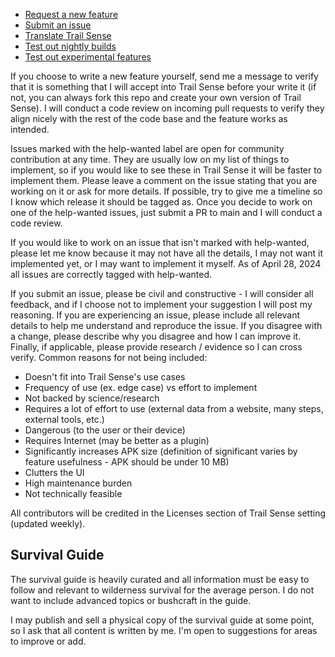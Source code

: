 - [Request a new feature](https://github.com/kylecorry31/Trail-Sense/issues/2590)
- [Submit an issue](https://github.com/kylecorry31/Trail-Sense/issues)
- [Translate Trail Sense](https://github.com/kylecorry31/Trail-Sense/issues/213)
- [Test out nightly builds](https://github.com/kylecorry31/Trail-Sense/discussions/1940)
- [Test out experimental features](https://github.com/kylecorry31/Trail-Sense/discussions/2099)

If you choose to write a new feature yourself, send me a message to verify that it is something that I will accept into Trail Sense before your write it (if not, you can always fork this repo and create your own version of Trail Sense). I will conduct a code review on incoming pull requests to verify they align nicely with the rest of the code base and the feature works as intended.

Issues marked with the help-wanted label are open for community contribution at any time. They are usually low on my list of things to implement, so if you would like to see these in Trail Sense it will be faster to implement them. Please leave a comment on the issue stating that you are working on it or ask for more details. If possible, try to give me a timeline so I know which release it should be tagged as. Once you decide to work on one of the help-wanted issues, just submit a PR to main and I will conduct a code review.

If you would like to work on an issue that isn't marked with help-wanted, please let me know because it may not have all the details, I may not want it implemented yet, or I may want to implement it myself. As of April 28, 2024 all issues are correctly tagged with help-wanted.

If you submit an issue, please be civil and constructive - I will consider all feedback, and if I choose not to implement your suggestion I will post my reasoning. If you are experiencing an issue, please include all relevant details to help me understand and reproduce the issue. If you disagree with a change, please describe why you disagree and how I can improve it. Finally, if applicable, please provide research / evidence so I can cross verify. Common reasons for not being included:

- Doesn't fit into Trail Sense's use cases
- Frequency of use (ex. edge case) vs effort to implement 
- Not backed by science/research
- Requires a lot of effort to use (external data from a website, many steps, external tools, etc.)
- Dangerous (to the user or their device)
- Requires Internet (may be better as a plugin)
- Significantly increases APK size (definition of significant varies by feature usefulness - APK should be under 10 MB)
- Clutters the UI
- High maintenance burden
- Not technically feasible

All contributors will be credited in the Licenses section of Trail Sense setting (updated weekly).

## Survival Guide
The survival guide is heavily curated and all information must be easy to follow and relevant to wilderness survival for the average person. I do not want to include advanced topics or bushcraft in the guide.

I may publish and sell a physical copy of the survival guide at some point, so I ask that all content is written by me. I'm open to suggestions for areas to improve or add.
